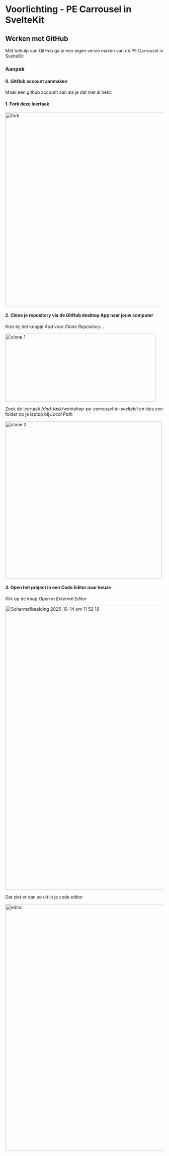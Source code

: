 # Voorlichting - PE Carrousel in SvelteKit

## Werken met GitHub

Met behulp van GitHub ga je een eigen versie maken van de PE Carrousel in SvelteKit

### Aanpak

#### 0. GitHub account aanmaken
Maak een github account aan als je dat niet al hebt.

#### 1. Fork deze leertaak

<img width="1131" height="616" alt="fork" src="https://github.com/user-attachments/assets/ab800948-1d82-4183-8bbd-59d61108fe3f" />

#### 2. Clone je repository via de GitHub desktop App naar jouw computer
Kies bij het knopje _Add_ voor  _Clone Repository..._  

<img width="478" height="216" alt="clone 1" src="https://github.com/user-attachments/assets/29eaf8df-c2f0-4cc2-8963-3b6546a2cb26" />

Zoek de leertaak _fdnd-task/workshop-pe-carrousel-in-sveltekit_ en kies een folder op je laptop bij _Local Path_

<img width="497" height="500" alt="clone 2" src="https://github.com/user-attachments/assets/4697219e-f414-4cf6-a3c3-c07587bff458" />


#### 3. Open het project in een Code Editor naar keuze
Klik op de knop _Open in External Editor_

<img width="1097" height="902" alt="Scherm­afbeelding 2025-10-14 om 11 52 19" src="https://github.com/user-attachments/assets/b01850d7-88a1-4963-8f30-c38d2cc59656" />

Dat ziet er dan zo uit in je code editor

<img width="1034" height="784" alt="editor" src="https://github.com/user-attachments/assets/7ad47dc6-3788-494e-9486-d3713d96deeb" />









